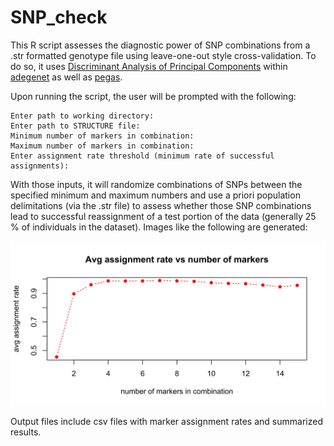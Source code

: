 # SNP_check
This R script assesses the diagnostic power of SNP combinations from a .str formatted genotype file using leave-one-out style cross-validation. To do so, it uses [Discriminant Analysis of Principal Components](https://bmcgenomdata.biomedcentral.com/articles/10.1186/1471-2156-11-94) within [adegenet](https://github.com/thibautjombart/adegenet) as well as [pegas](https://github.com/emmanuelparadis/pegas). 

Upon running the script, the user will be prompted with the following:

```
Enter path to working directory: 
Enter path to STRUCTURE file: 
Minimum number of markers in combination:
Maximum number of markers in combination: 
Enter assignment rate threshold (minimum rate of successful assignments): 
```

With those inputs, it will randomize combinations of SNPs between the specified minimum and maximum numbers and use a priori population delimitations (via the .str file) to assess whether those SNP combinations lead to successful reassignment of a test portion of the data (generally 25 % of individuals in the dataset). Images like the following are generated:

![assignment_success](Rate_vs_NumOfMarkers_SET15_wild_rearing_356inds.png)

Output files include csv files with marker assignment rates and summarized results. 
